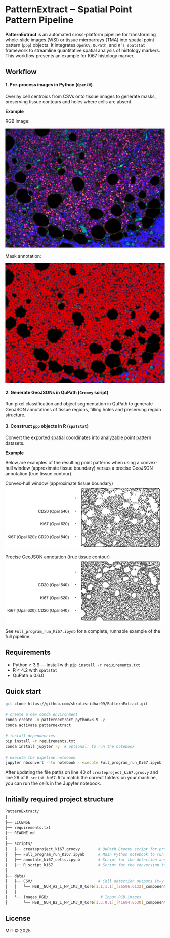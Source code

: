 # PatternExtract ‒ Spatial Point Pattern Pipeline
**PatternExtract** is an automated cross-platform pipeline for transforming whole-slide images (WSI) or tissue microarrays (TMA) into spatial point pattern (`ppp`) objects.
It integrates `OpenCV`, `QuPath`, and `R’s spatstat` framework to streamline quantitative spatial analysis of histology markers.
This workflow presents an example for Ki67 histology marker.

## Workflow
#### 1. Pre-process images in Python (`OpenCV`)
Overlay cell centroids from CSVs onto tissue images to generate masks, preserving tissue contours and holes where cells are absent.

**Example**

RGB image:

![RGB image](data/Images_RGB/NSB__NUH%20A2_1_HP_IM3_0_Core%5B1,1,14,1%5D_%5B50156,5368%5D_component_data.tif%20-%20resolution%20%231.jpg)

Mask annotation:

![Mask annotation of the RGB image](data/Mask/NSB__NUH%20A2_1_HP_IM3_0_Core%5B1,1,14,1%5D_%5B50156,5368%5D_component_data.tif%20-%20resolution%20%231.tiff)

#### 2. Generate GeoJSONs in QuPath (`Groovy` script)
Run pixel classification and object segmentation in QuPath to generate GeoJSON annotations of tissue regions, filling holes and preserving region structure.

#### 3. Construct `ppp` objects in R (`spatstat`)
Convert the exported spatial coordinates into analyzable point pattern datasets.

**Example**

Below are examples of the resulting point patterns when using a convex-hull window (approximate tissue boundary) versus a precise GeoJSON annotation (true tissue contour).

Convex-hull window (approximate tissue boundary)
![Point pattern with convex-hull window](pattern_example_convexhull.png)

Precise GeoJSON annotation (true tissue contour)
![Point pattern with geoJSON annotation](pattern_example_geoJSON.png)

See `Full_program_run_Ki67.ipynb` for a complete, runnable example of the full pipeline.

## Requirements
* Python ≥ 3.9 — install with `pip install -r requirements.txt`
* R ≥ 4.2 with `spatstat`
* QuPath ≥ 0.6.0

## Quick start
```bash
git clone https://github.com/shrutisridhar99/PatternExtract.git

# create a new conda environment
conda create -n patternextract python=3.9 -y
conda activate patternextract

# install dependencies
pip install -r requirements.txt
conda install jupyter -y  # optional: to run the notebook

# execute the pipeline notebook
jupyter nbconvert --to notebook --execute Full_program_run_Ki67.ipynb
```

After updating the file paths on line 40 of `createproject_ki67.groovy` and line 29 of `R_script_ki67.R` to match the correct folders on your machine, you can run the cells in the Jupyter notebook.

## Initially required project structure
```bash
PatternExtract/
│
├── LICENSE
├── requirements.txt
├── README.md
│
├── scripts/
│   ├── createproject_ki67.groovy        # QuPath Groovy script for project creation
│   ├── Full_program_run_Ki67.ipynb      # Main Python notebook to run the pipeline
│   ├── annotate_ki67_cells.ipynb        # Script for the detection and annotation of Ki67+ cells
│   ├── R_script_ki67                    # Script for the conversion to spatial point patterns 
│
├── data/
│   ├── CSV/                             # Cell detection outputs (x–y centroids, phenotypes)
│   │   └── NSB__NUH_A2_1_HP_IM3_0_Core[1,1,1,1]_[26506,6132]_component_data_res1.csv
│   │
│   └── Images_RGB/                       # Input RGB images
│       └── NSB__NUH_B2_1_HP_IM3_0_Core[1,3,8,1]_[41694,8530]_component_data_res1.jpg
```

## License
MIT © 2025
